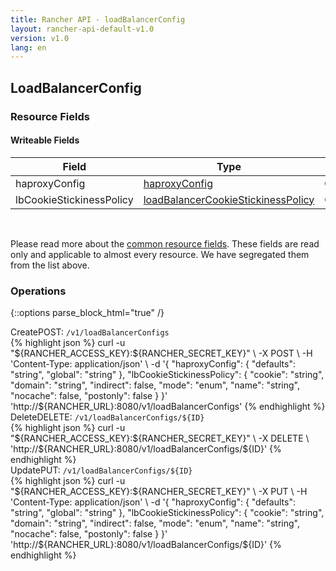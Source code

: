 ```yaml
---
title: Rancher API - loadBalancerConfig
layout: rancher-api-default-v1.0
version: v1.0
lang: en
---
```


## LoadBalancerConfig



### Resource Fields

#### Writeable Fields

Field | Type | Create | Update | Default | Notes
---|---|---|---|---|---
haproxyConfig | [haproxyConfig]({{site.baseurl}}/rancher/{{page.version}}/{{page.lang}}/api/api-resources/haproxyConfig/) | Optional | Yes | - | 
lbCookieStickinessPolicy | [loadBalancerCookieStickinessPolicy]({{site.baseurl}}/rancher/{{page.version}}/{{page.lang}}/api/api-resources/loadBalancerCookieStickinessPolicy/) | Optional | Yes | - | 



<br>

Please read more about the [common resource fields]({{site.baseurl}}/rancher/{{page.version}}/{{page.lang}}/api/common/). These fields are read only and applicable to almost every resource. We have segregated them from the list above.

### Operations
{::options parse_block_html="true" /}
<a id="create"></a>
<div class="action"><span class="header">Create<span class="headerright">POST:  <code>/v1/loadBalancerConfigs</code></span></span>
<div class="action-contents"> {% highlight json %}
curl -u "${RANCHER_ACCESS_KEY}:${RANCHER_SECRET_KEY}" \
-X POST \
-H 'Content-Type: application/json' \
-d '{
	"haproxyConfig": {
		"defaults": "string",
		"global": "string"
	},
	"lbCookieStickinessPolicy": {
		"cookie": "string",
		"domain": "string",
		"indirect": false,
		"mode": "enum",
		"name": "string",
		"nocache": false,
		"postonly": false
	}
}' 'http://${RANCHER_URL}:8080/v1/loadBalancerConfigs'
{% endhighlight %}
</div></div>
<a id="delete"></a>
<div class="action"><span class="header">Delete<span class="headerright">DELETE:  <code>/v1/loadBalancerConfigs/${ID}</code></span></span>
<div class="action-contents"> {% highlight json %}
curl -u "${RANCHER_ACCESS_KEY}:${RANCHER_SECRET_KEY}" \
-X DELETE \
'http://${RANCHER_URL}:8080/v1/loadBalancerConfigs/${ID}'
{% endhighlight %}
</div></div>
<a id="update"></a>
<div class="action"><span class="header">Update<span class="headerright">PUT:  <code>/v1/loadBalancerConfigs/${ID}</code></span></span>
<div class="action-contents"> {% highlight json %}
curl -u "${RANCHER_ACCESS_KEY}:${RANCHER_SECRET_KEY}" \
-X PUT \
-H 'Content-Type: application/json' \
-d '{
	"haproxyConfig": {
		"defaults": "string",
		"global": "string"
	},
	"lbCookieStickinessPolicy": {
		"cookie": "string",
		"domain": "string",
		"indirect": false,
		"mode": "enum",
		"name": "string",
		"nocache": false,
		"postonly": false
	}
}' 'http://${RANCHER_URL}:8080/v1/loadBalancerConfigs/${ID}'
{% endhighlight %}
</div></div>



